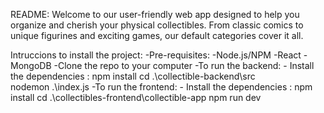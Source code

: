 README:
Welcome to our user-friendly web app designed to help you organize and cherish your physical collectibles. From classic comics to unique figurines and exciting games, our default categories cover it all.



Intruccions to install the project:
  -Pre-requisites: 
          -Node.js/NPM
          -React 
          -MongoDB 
  -Clone the repo to your computer
  -To run the backend:
                      - Install the dependencies : npm install 
                                                 cd .\collectible-backend\src\
                                                 nodemon .\index.js
-To run the frontend:
                      - Install the dependencies : npm install 
                                                 cd .\collectibles-frontend\collectible-app
                                                 npm run dev
